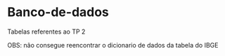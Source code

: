 # Banco-de-dados

Tabelas referentes ao TP 2

OBS: não consegue reencontrar o dicionario de dados da tabela do IBGE
